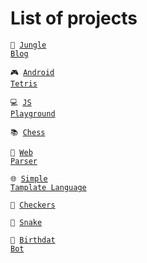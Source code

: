 # List of projects

<code>💚 [Jungle Blog](https://github.com/thebaldehit/jungleBlog)</code>

<code>🎮 [Android Tetris](https://github.com/thebaldehit/OOP_tetris)</code>

<code>💻 [JS Playground](https://github.com/thebaldehit/JSPlayground)</code>

<code>📚 [Chess](https://github.com/thebaldehit/chess)</code>

<code>📝 [Web Parser](https://github.com/thebaldehit/web-parser)</code>

<code>🌐 [Simple Tamplate Language](https://github.com/thebaldehit/simpleTemplateLanguage)</code>

<code>💫 [Checkers](https://github.com/thebaldehit/checkers)</code>

<code>🐍 [Snake](https://github.com/thebaldehit/snake)</code>

<code>🔮 [Birthdat Bot](https://github.com/thebaldehit/birthdayBot)</code>
